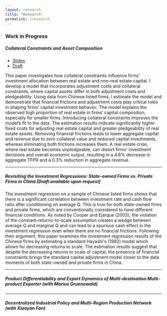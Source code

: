 ```yaml
---
layout: research
title: "Research"
permalink: /research
---
```

### Work in Progress

##### **Collateral Constraints and Asset Composition**

- [Slides](https://chengzi-yi.github.io/assets/slides_collateral_investment.pdf)
- [Draft](https://chengzi-yi.github.io/assets/draft_collateral_investment.pdf)

This paper investigates how collateral constraints influence firms’ investment allocation between real estate and non-real estate capital. I develop a model that incorporates adjustment costs and collateral constraints, where capital assets differ in both adjustment costs and pledgeability. Using data from Chinese listed firms, I estimate the model and demonstrate that financial frictions and adjustment costs play critical roles in shaping firms’ capital investment behavior. The model explains the observed high proportion of real estate in firms’ capital composition, especially for smaller firms. Introducing collateral constraints improves the model’s fit to the data. The estimation results indicate significantly higher fixed costs for adjusting real estate capital and greater pledgeability of real estate assets. Removing financial frictions leads to lower aggregate capital and revenue due to zero collateral value and reduced capital investments, whereas eliminating both frictions increases them. A real estate crise, where real estate becomes unpledgeable, can distort firms’ investment decisions and overall economic output, resulting in a 4.6% decrease in aggregate TFPR and a 0.3% reduction in aggregate revenue.


---

##### **Revisiting the Investment Regressions: State-owned Firms vs. Private Firms in China** [Draft available upon request]

The investment regression on a sample of Chinese listed firms shows that there is a significant correlation between investment rate and cash flow ratio after conditioning on average Q. This is true for both state-owned firms and private firms, which are conventionally considered to have different financial conditions. As noted by Cooper and Ejarque (2003), the violation of the constant-returns-to-scale assumption creates a wedge between average Q and marginal Q and can lead to a spurious cash effect in the investment regression even when there are no financial frictions. Following their argument, this paper examines the investment regression results of the Chinese firms by estimating a standard Hayashi's (1982) model which allows for decreasing returns to scale. The estimation results suggest that despite the decreasing returns to scale of capital, the presence of financial constraints brings the standard capital adjustment model closer to the data moments of both state-owned and private firms in China.


---

##### **Product Differentiability and Export Dynamics of Multi-destination Multi-product Exporter (*with Marius Gruenewald*)**


---

##### **Decentralized Industrial Policy and Multi-Region Production Network (with *Xiaoyan Fan*)**
